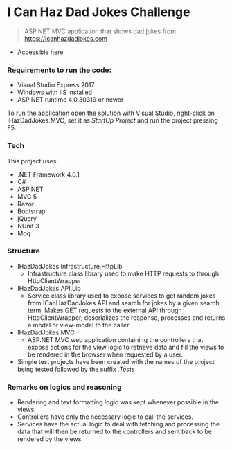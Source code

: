 # I Can Haz Dad Jokes Challenge

>ASP.NET MVC application that shows dad jokes from https://icanhazdadjokes.com

  - Accessible [here](https://jokeschallenge.azurewebsites.net)
 
### Requirements to run the code:

  - Visual Studio Express 2017
  - Windows with IIS installed
  - ASP.NET runtime 4.0.30319 or newer
 
To run the application open the solution with Visual Studio, right-click on IHazDadJokes.MVC, set it as *StartUp Project* and run the project pressing F5.

### Tech

This project uses:

* .NET Framework 4.6.1
* C#
* ASP.NET
* MVC 5
* Razor
* Bootstrap
* jQuery
* NUnit 3
* Moq

### Structure

- IHazDadJokes.Infrastructure.HttpLib
    - Infrastructure class library used to make HTTP requests to through HttpClientWrapper
- IHazDadJokes.API.Lib
    - Service class library used to expose services to get random jokes from ICanHazDadJokes API and search for jokes by a given search term. Makes GET requests to the external API through HttpClientWrapper, deserializes the response, processes and returns a model or view-model to the caller.
- IHazDadJokes.MVC
    - ASP.NET MVC web application containing the controllers that expose actions for the view logic to retrieve data and fill the views to be rendered in the browser when requested by a user.
- Simple test projects have been created with the names of the project being tested followed by the suffix *.Tests*

### Remarks on logics and reasoning
- Rendering and text formatting logic was kept whenever possible in the views. 
- Controllers have only the necessary logic to call the services.
- Services have the actual logic to deal with fetching and processing the data that will then be returned to the controllers and sent back to be rendered by the views.